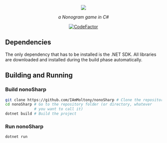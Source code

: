 <p align="center">
    <img src="https://github.com/IAmMoltony/nonoSharp/raw/main/Icon.bmp">
</p>
<p align="center"><i>a Nonogram game in C#</i></p>
<p align="center">
    <a href="https://www.codefactor.io/repository/github/iammoltony/nonosharp"><img src="https://www.codefactor.io/repository/github/iammoltony/nonosharp/badge" alt="CodeFactor" /></a>
</p>

## Dependencies

The only dependency that has to be installed is the .NET SDK. All libraries are
downloaded and installed during the build phase automatically.

## Building and Running

### Build nonoSharp

```bash
git clone https://github.com/IAmMoltony/nonoSharp # Clone the repository
cd nonoSharp # Go to the repository folder (or directory, whatever
             # you want to call it)
dotnet build # Build the project
```

### Run nonoSharp

```bash
dotnet run
```

